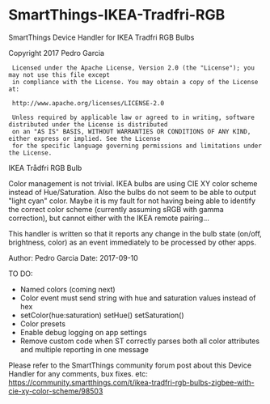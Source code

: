# SmartThings-IKEA-Tradfri-RGB
SmartThings Device Handler for IKEA Tradfri RGB Bulbs


Copyright 2017 Pedro Garcia

     Licensed under the Apache License, Version 2.0 (the "License"); you may not use this file except
     in compliance with the License. You may obtain a copy of the License at:
     
     http://www.apache.org/licenses/LICENSE-2.0
     
     Unless required by applicable law or agreed to in writing, software distributed under the License is distributed
     on an "AS IS" BASIS, WITHOUT WARRANTIES OR CONDITIONS OF ANY KIND, either express or implied. See the License
     for the specific language governing permissions and limitations under the License.

IKEA Trådfri RGB Bulb

Color management is not trivial. IKEA bulbs are using CIE XY color scheme instead of Hue/Saturation. Also the 
bulbs do not seem to be able to output "light cyan" color. Maybe it is my fault for not having being able to
identify the correct color scheme (currently assuming sRGB with gamma correction), but cannot either with the 
IKEA remote pairing...

This handler is written so that it reports any change in the bulb state (on/off, brightness, color) as an event 
immediately to be processed by other apps.

Author: Pedro Garcia
Date: 2017-09-10

TO DO:
 * Named colors (coming next)
 * Color event must send string with hue and saturation values instead of hex
 * setColor(hue:saturation) setHue() setSaturation()
 * Color presets
 * Enable debug logging on app settings
 * Remove custom code when ST correctly parses both all color attributes and multiple reporting in one message
 
 Please refer to the SmartThings community forum post about this Device Handler for any comments, bux fixes. etc:
 https://community.smartthings.com/t/ikea-tradfri-rgb-bulbs-zigbee-with-cie-xy-color-scheme/98503
